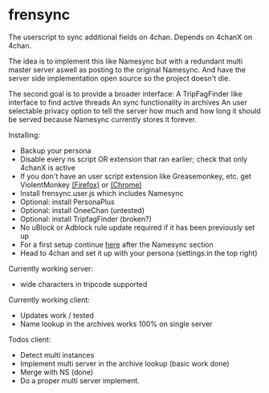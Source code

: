 # frensync
The userscript to sync additional fields on 4chan.
Depends on 4chanX on 4chan.

The idea is to implement this like Namesync but with a redundant multi master server aswell as posting to the original Namesync.
And have the server side implementation open source so the project doesn't die.

The second goal is to provide a broader interface:
A TripFagFinder like interface to find active threads
An sync functionality in archives
An user selectable privacy option to tell the server how much and how long it should be served because Namesync currently stores it forever.

Installing:
* Backup your persona
* Disable every ns script OR extension that ran earlier; check that only 4chanX is active
* If you don't have an user script extension like Greasemonkey, etc. get ViolentMonkey [(Firefox)](https://addons.mozilla.org/de/firefox/addon/violentmonkey/) or [(Chrome)](https://chrome.google.com/webstore/detail/violentmonkey/jinjaccalgkegednnccohejagnlnfdag)
* Install frensync.user.js which includes Namesync
* Optional: install PersonaPlus
* Optional: install OneeChan (untested)
* Optional: install TripfagFinder (broken?)
* No uBlock or Adblock rule update required if it has been previously set up
* For a first setup continue [here](https://susanqt.github.io) after the Namesync section 
* Head to 4chan and set it up with your persona (settings:in the top right)



Currently working server:
* wide characters in tripcode supported

Currently working client:
* Updates work / tested
* Name lookup in the archives works 100% on single server

Todos client:
* Detect multi instances 
* Implement multi server in the archive lookup (basic work done)
* Merge with NS (done)
* Do a proper multi server implement.



